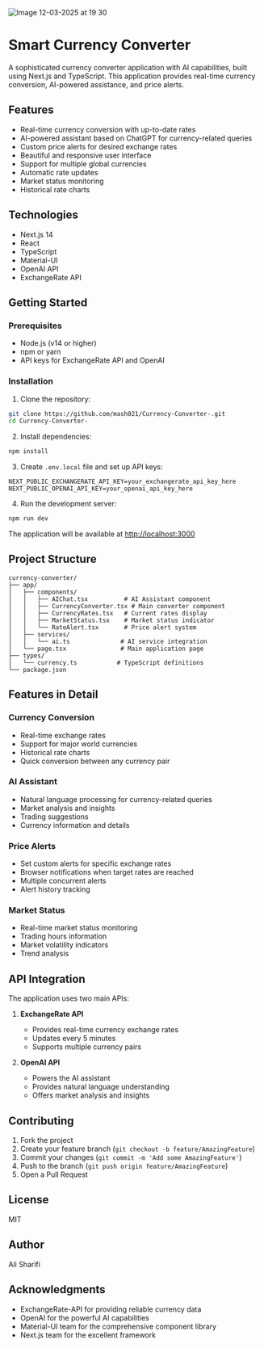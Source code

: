 ![Image 12-03-2025 at 19 30](https://github.com/user-attachments/assets/d1ad198c-98d0-4c98-9be2-4feaa8df66af)

# Smart Currency Converter

A sophisticated currency converter application with AI capabilities, built using Next.js and TypeScript. This application provides real-time currency conversion, AI-powered assistance, and price alerts.

## Features

- Real-time currency conversion with up-to-date rates
- AI-powered assistant based on ChatGPT for currency-related queries
- Custom price alerts for desired exchange rates
- Beautiful and responsive user interface
- Support for multiple global currencies
- Automatic rate updates
- Market status monitoring
- Historical rate charts

## Technologies

- Next.js 14
- React
- TypeScript
- Material-UI
- OpenAI API
- ExchangeRate API


## Getting Started

### Prerequisites

- Node.js (v14 or higher)
- npm or yarn
- API keys for ExchangeRate API and OpenAI

### Installation

1. Clone the repository:

```bash
git clone https://github.com/mash021/Currency-Converter-.git
cd Currency-Converter-
```

2. Install dependencies:

```bash
npm install
```

3. Create `.env.local` file and set up API keys:

```
NEXT_PUBLIC_EXCHANGERATE_API_KEY=your_exchangerate_api_key_here
NEXT_PUBLIC_OPENAI_API_KEY=your_openai_api_key_here
```

4. Run the development server:

```bash
npm run dev
```

The application will be available at [http://localhost:3000](http://localhost:3000)

## Project Structure

```
currency-converter/
├── app/
│   ├── components/
│   │   ├── AIChat.tsx          # AI Assistant component
│   │   ├── CurrencyConverter.tsx # Main converter component
│   │   ├── CurrencyRates.tsx   # Current rates display
│   │   ├── MarketStatus.tsx    # Market status indicator
│   │   └── RateAlert.tsx       # Price alert system
│   ├── services/
│   │   └── ai.ts              # AI service integration
│   └── page.tsx               # Main application page
├── types/
│   └── currency.ts           # TypeScript definitions
└── package.json
```

## Features in Detail

### Currency Conversion

- Real-time exchange rates
- Support for major world currencies
- Historical rate charts
- Quick conversion between any currency pair

### AI Assistant

- Natural language processing for currency-related queries
- Market analysis and insights
- Trading suggestions
- Currency information and details

### Price Alerts

- Set custom alerts for specific exchange rates
- Browser notifications when target rates are reached
- Multiple concurrent alerts
- Alert history tracking

### Market Status

- Real-time market status monitoring
- Trading hours information
- Market volatility indicators
- Trend analysis

## API Integration

The application uses two main APIs:

1. **ExchangeRate API**

   - Provides real-time currency exchange rates
   - Updates every 5 minutes
   - Supports multiple currency pairs

2. **OpenAI API**
   - Powers the AI assistant
   - Provides natural language understanding
   - Offers market analysis and insights

## Contributing

1. Fork the project
2. Create your feature branch (`git checkout -b feature/AmazingFeature`)
3. Commit your changes (`git commit -m 'Add some AmazingFeature'`)
4. Push to the branch (`git push origin feature/AmazingFeature`)
5. Open a Pull Request

## License

MIT

## Author

 Ali Sharifi

## Acknowledgments

- ExchangeRate-API for providing reliable currency data
- OpenAI for the powerful AI capabilities
- Material-UI team for the comprehensive component library
- Next.js team for the excellent framework
